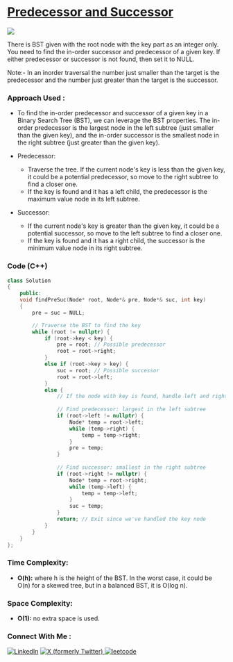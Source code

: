 # [Predecessor and Successor](https://www.geeksforgeeks.org/problems/predecessor-and-successor/1)

![](https://badgen.net/badge/Level/Medium/yellow)

There is BST given with the root node with the key part as an integer only. You need to find the in-order successor and predecessor of a given key. If either predecessor or successor is not found, then set it to NULL.

Note:- In an inorder traversal the number just smaller than the target is the predecessor and the number just greater than the target is the successor. 

### Approach Used :

-   To find the in-order predecessor and successor of a given key in a Binary Search Tree (BST), we can leverage the BST properties. The in-order predecessor is the largest node in the left subtree (just smaller than the given key), and the in-order successor is the smallest node in the right subtree (just greater than the given key).

-   Predecessor:
    -   Traverse the tree. If the current node's key is less than the given key, it could be a potential predecessor, so move to the right subtree to find a closer one.
    -   If the key is found and it has a left child, the predecessor is the maximum value node in its left subtree.
-   Successor:
    -   If the current node's key is greater than the given key, it could be a potential successor, so move to the left subtree to find a closer one.
    -   If the key is found and it has a right child, the successor is the minimum value node in its right subtree.

### Code (C++)

```cpp
class Solution
{
    public:
    void findPreSuc(Node* root, Node*& pre, Node*& suc, int key)
    {
        pre = suc = NULL;

        // Traverse the BST to find the key
        while (root != nullptr) {
            if (root->key < key) {
                pre = root; // Possible predecessor
                root = root->right;
            }
            else if (root->key > key) {
                suc = root; // Possible successor
                root = root->left;
            }
            else {
                // If the node with key is found, handle left and right children.
                
                // Find predecessor: largest in the left subtree
                if (root->left != nullptr) {
                    Node* temp = root->left;
                    while (temp->right) {
                        temp = temp->right;
                    }
                    pre = temp;
                }
                
                // Find successor: smallest in the right subtree
                if (root->right != nullptr) {
                    Node* temp = root->right;
                    while (temp->left) {
                        temp = temp->left;
                    }
                    suc = temp;
                }
                return; // Exit since we've handled the key node
            }
        }
    }
};

```

### Time Complexity:
- **O(h):**  where h is the height of the BST. In the worst case, it could be O(n) for a skewed tree, but in a balanced BST, it is O(log n).

### Space Complexity:
- **O(1):** no extra space is used.

### Connect With Me : 

<a href="https://www.linkedin.com/in/shivam-ray-b4306524a/" target="_blank"><img src="https://img.shields.io/badge/LinkedIn-0077B5?style=for-the-badge&logo=linkedin&logoColor=white" alt="LinkedIn"></a>
<a href="https://x.com/rai_shivam11/" target="_blank"><img src="https://img.shields.io/badge/Twitter-1DA1F2?style=for-the-badge&logo=twitter&logoColor=white" alt="X (formerly Twitter)">
</a>
<a href="https://leetcode.com/u/shrunited0702/" target="_blank"><img src="https://img.shields.io/badge/LeetCode-000000?style=for-the-badge&logo=LeetCode&logoColor=#d16c06" alt="leetcode">
</a>